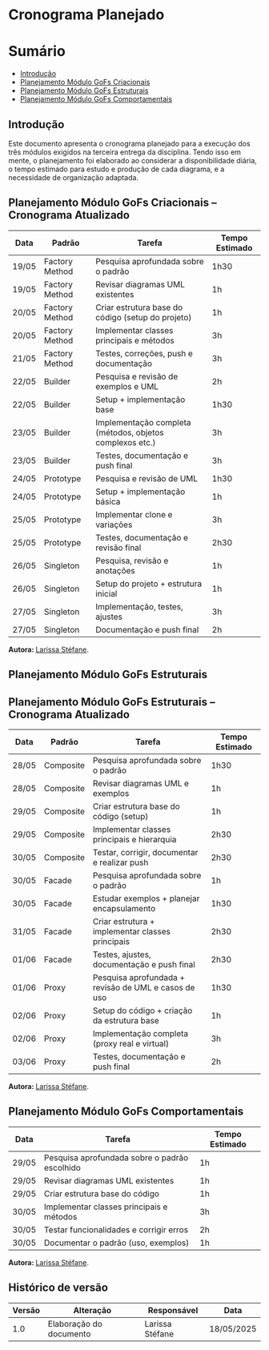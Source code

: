 # Cronograma Planejado

# Sumário
- [Introdução](#Introdução)
- [Planejamento Módulo GoFs Criacionais](#Planejamento-Módulo-MGoFs-Criacionais)
- [Planejamento Módulo GoFs Estruturais](#Planejamento-Módulo-GoFs-Estruturais)
- [Planejamento Módulo GoFs Comportamentais](#Planejamento-Módulo-Modelagem-GoFs-Comportamentais)

## Introdução

Este documento apresenta o cronograma planejado para a execução dos três módulos exigidos na terceira entrega da disciplina. Tendo isso em mente, o planejamento foi elaborado ao considerar a disponibilidade diária, o tempo estimado para estudo e produção de cada diagrama, e a necessidade de organização adaptada.


## Planejamento Módulo GoFs Criacionais – Cronograma Atualizado

| Data   | Padrão         | Tarefa                                                        | Tempo Estimado |
|--------|----------------|----------------------------------------------------------------|----------------|
| 19/05  | Factory Method | Pesquisa aprofundada sobre o padrão                           | 1h30           |
| 19/05  | Factory Method | Revisar diagramas UML existentes                              | 1h             |
| 20/05  | Factory Method | Criar estrutura base do código (setup do projeto)             | 1h             |
| 20/05  | Factory Method | Implementar classes principais e métodos                      | 3h             |
| 21/05  | Factory Method | Testes, correções, push e documentação                         | 3h             |
| 22/05  | Builder        | Pesquisa e revisão de exemplos e UML                          | 2h             |
| 22/05  | Builder        | Setup + implementação base                                    | 1h30           |
| 23/05  | Builder        | Implementação completa (métodos, objetos complexos etc.)      | 3h             |
| 23/05  | Builder        | Testes, documentação e push final                             | 3h             |
| 24/05  | Prototype      | Pesquisa e revisão de UML                                     | 1h30           |
| 24/05  | Prototype      | Setup + implementação básica                                  | 1h             |
| 25/05  | Prototype      | Implementar clone e variações                                 | 3h             |
| 25/05  | Prototype      | Testes, documentação e revisão final                          | 2h30           |
| 26/05  | Singleton      | Pesquisa, revisão e anotações                                 | 1h             |
| 26/05  | Singleton      | Setup do projeto + estrutura inicial                          | 1h             |
| 27/05  | Singleton      | Implementação, testes, ajustes                                | 3h             |
| 27/05  | Singleton      | Documentação e push final                                     | 2h             |



<b> Autora: </b> <a href="https://github.com/SkywalkerSupreme">Larissa Stéfane</a>.

## Planejamento Módulo GoFs Estruturais

## Planejamento Módulo GoFs Estruturais – Cronograma Atualizado

| Data   | Padrão    | Tarefa                                                        | Tempo Estimado |
|--------|-----------|----------------------------------------------------------------|----------------|
| 28/05  | Composite | Pesquisa aprofundada sobre o padrão                           | 1h30           |
| 28/05  | Composite | Revisar diagramas UML e exemplos                              | 1h             |
| 29/05  | Composite | Criar estrutura base do código (setup)                        | 1h             |
| 29/05  | Composite | Implementar classes principais e hierarquia                   | 2h30           |
| 30/05  | Composite | Testar, corrigir, documentar e realizar push                  | 2h30           |
| 30/05  | Facade    | Pesquisa aprofundada sobre o padrão                           | 1h             |
| 30/05  | Facade    | Estudar exemplos + planejar encapsulamento                    | 1h30           |
| 31/05  | Facade    | Criar estrutura + implementar classes principais              | 2h30           |
| 01/06  | Facade    | Testes, ajustes, documentação e push final                    | 2h30           |
| 01/06  | Proxy     | Pesquisa aprofundada + revisão de UML e casos de uso          | 1h30           |
| 02/06  | Proxy     | Setup do código + criação da estrutura base                   | 1h             |
| 02/06  | Proxy     | Implementação completa (proxy real e virtual)                 | 3h             |
| 03/06  | Proxy     | Testes, documentação e push final                             | 2h             |


<b> Autora: </b> <a href="https://github.com/SkywalkerSupreme">Larissa Stéfane</a>.

## Planejamento Módulo GoFs Comportamentais

| Data    | Tarefa                                                       | Tempo Estimado |
|---------|-------------------------------------------------------------|----------------|
| 29/05   | Pesquisa aprofundada sobre o padrão escolhido               | 1h             |
| 29/05   | Revisar diagramas UML existentes                             | 1h             |
| 29/05   | Criar estrutura base do código                               | 1h             |
| 30/05   | Implementar classes principais e métodos                    | 3h             |
| 30/05   | Testar funcionalidades e corrigir erros                     | 2h             |
| 30/05   | Documentar o padrão (uso, exemplos)                          | 1h             |


<b> Autora: </b> <a href="https://github.com/SkywalkerSupreme">Larissa Stéfane</a>.

## Histórico de versão

| Versão | Alteração | Responsável | Data |
| - | - | - | - |
| 1.0 | Elaboração do documento| Larissa Stéfane | 18/05/2025 |
